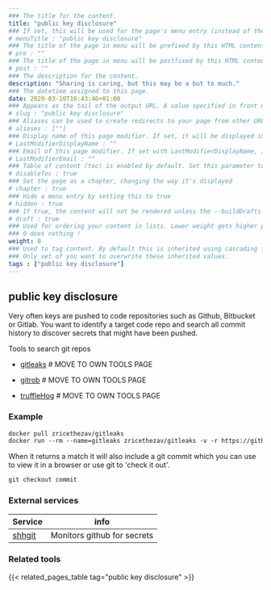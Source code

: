 ```yaml
---
### The title for the content.
title: "public key disclosure"
### If set, this will be used for the page's menu entry (instead of the `title` attribute)
# menuTitle : "public key disclosure"
### The title of the page in menu will be prefixed by this HTML content
# pre : ""
### The title of the page in menu will be postfixed by this HTML content
# post : ""
### The description for the content.
description: "Sharing is caring, but this may be a but to much."
### The datetime assigned to this page.
date: 2020-03-10T16:43:46+01:00
### Appears as the tail of the output URL. A value specified in front matter will override the segment of the URL based on the filename.
# slug : "public key disclosure"
### Aliases can be used to create redirects to your page from other URLs.
# aliases : [""]
### Display name of this page modifier. If set, it will be displayed in the footer.
# LastModifierDisplayName : ""
### Email of this page modifier. If set with LastModifierDisplayName, it will be displayed in the footer
# LastModifierEmail : ""
### Table of content (toc) is enabled by default. Set this parameter to true to disable it.
# disableToc : true
### Set the page as a chapter, changing the way it's displayed
# chapter : true
### Hide a menu entry by setting this to true
# hidden : true
### If true, the content will not be rendered unless the --buildDrafts flag is passed to the hugo command.
# draft : true
### Used for ordering your content in lists. Lower weight gets higher precedence. So content with lower weight will come first.
### 0 does nothing !
weight: 0
### Used to tag content. By default this is inherited using cascading from _index.md files
### Only set of you want to overwrite these inherited values.
tags : ["public key disclosure"]
---
```


## public key disclosure

Very often keys are pushed to code repositories such as Github, Bitbucket or Gitlab. You want to identify a target code repo and search all commit history to discover secrets that might have been pushed.

Tools to search git repos

- [gitleaks](https://github.com/zricethezav/gitleaks) # MOVE TO OWN TOOLS PAGE

- [gitrob](https://github.com/michenriksen/gitrob) # MOVE TO OWN TOOLS PAGE

- [truffleHog](https://github.com/dxa4481/truffleHog) # MOVE TO OWN TOOLS PAGE

### Example

```txt
docker pull zricethezav/gitleaks
docker run --rm --name=gitleaks zricethezav/gitleaks -v -r https://github.com/name/repo.git
```

When it returns a match it will also include a git commit which you can use to view it in a browser or use git to 'check it out'.

```txt
git checkout commit
```

### External services

| Service                           | info                        |
| --------------------------------- | --------------------------- |
| [shhgit](https://www.shhgit.com/) | Monitors github for secrets |

### Related tools

{{< related_pages_table tag="public key disclosure" >}}
